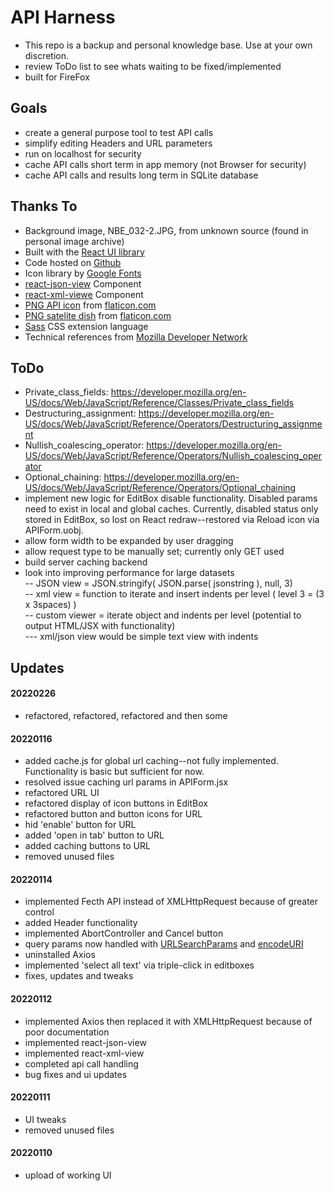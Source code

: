 # API Harness

- This repo is a backup and personal knowledge base. Use at your own discretion.
- review ToDo list to see whats waiting to be fixed/implemented
- built for FireFox

## Goals 
- create a general purpose tool to test API calls
- simplify editing Headers and URL parameters
- run on localhost for security
- cache API calls short term in app memory (not Browser for security)
- cache API calls and results long term in SQLite database

## Thanks To
- Background image, NBE_032-2.JPG, from unknown source (found in personal image archive)
- Built with the [React UI library](https://reactjs.org/)
- Code hosted on [Github](https://github.com/ChrisDeFreitas/guitarjoe)
- Icon library by [Google Fonts](https://fonts.google.com/icons)
- [react-json-view](https://www.npmjs.com/package/react-json-view) Component
- [react-xml-viewe](https://www.npmjs.com/package/react-xml-viewer) Component
- [PNG API icon](https://www.flaticon.com/free-icon/api_3234207) from [flaticon.com](flaticon.com)  
- [PNG satelite dish](https://www.flaticon.com/premium-icon/satelite_4186682?related_id=4186682) from [flaticon.com](flaticon.com)  
- [Sass](https://sass-lang.com/) CSS extension language
- Technical references from [Mozilla Developer Network](https://developer.mozilla.org/en-US/docs/Web)

## ToDo
- Private_class_fields: https://developer.mozilla.org/en-US/docs/Web/JavaScript/Reference/Classes/Private_class_fields
- Destructuring_assignment: https://developer.mozilla.org/en-US/docs/Web/JavaScript/Reference/Operators/Destructuring_assignment
- Nullish_coalescing_operator: https://developer.mozilla.org/en-US/docs/Web/JavaScript/Reference/Operators/Nullish_coalescing_operator
- Optional_chaining: https://developer.mozilla.org/en-US/docs/Web/JavaScript/Reference/Operators/Optional_chaining
- implement new logic for EditBox disable functionality. Disabled params need to exist in local and global caches. Currently, disabled status only stored in EditBox, so lost on React redraw--restored via Reload icon via APIForm.uobj.
- allow form width to be expanded by user dragging
- allow request type to be manually set; currently only GET used
- build server caching backend
- look into improving performance for large datasets  
-- JSON view = JSON.stringify( JSON.parse( jsonstring ), null, 3)  
-- xml view = function to iterate and insert indents per level ( level 3 = (3 x 3spaces) )  
-- custom viewer = iterate object and indents per level (potential to output HTML/JSX with functionality)  
--- xml/json view would be simple text view with indents

## Updates

#### 20220226
- refactored, refactored, refactored and then some


#### 20220116
- added cache.js for global url caching--not fully implemented. Functionality is basic but sufficient for now.
- resolved issue caching url params in APIForm.jsx
- refactored URL UI
- refactored display of icon buttons in EditBox
- refactored button and button icons for URL
- hid 'enable' button for URL
- added 'open in tab' button to URL
- added caching buttons to URL
- removed unused files

#### 20220114
- implemented Fecth API instead of XMLHttpRequest because of greater control
- added Header functionality
- implemented AbortController and Cancel button
- query params now handled with [URLSearchParams](https://developer.mozilla.org/en-US/docs/Web/API/URLSearchParams/URLSearchParams) and [encodeURI](https://developer.mozilla.org/en-US/docs/Web/JavaScript/Reference/Global_Objects/encodeURI)
- uninstalled Axios
- implemented 'select all text' via triple-click in editboxes 
- fixes, updates and tweaks

#### 20220112
- implemented Axios then replaced it with XMLHttpRequest because of poor documentation 
- implemented react-json-view
- implemented react-xml-view
- completed api call handling
- bug fixes and ui updates

#### 20220111
- UI tweaks
- removed unused files

#### 20220110
- upload of working UI 

